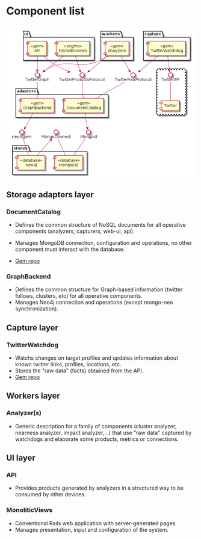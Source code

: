 # Component list

![Component Model](arch.png)

## Storage adapters layer

### DocumentCatalog

* Defines the common structure of NoSQL documents for all operative components (analyzers, capturers, web-ui, api).
* Manages MongoDB connection, configuration and operations, no other component must interact with the database.

* [Gem repo](https://github.com/mizhal/lot-document-catalog)

### GraphBackend

* Defines the common structure for Graph-based information (twitter follows, clusters, etc) for all operative components.
* Manages Neo4j connection and operations (except mongo-neo synchronization).

## Capture layer

### TwitterWatchdog

* Watchs changes on target profiles and updates information about known twitter links, profiles, locations, etc.
* Stores the "raw data" (facts) obtained from the API.
* [Gem repo](https://github.com/mizhal/lot-twitter-watchdog)

## Workers layer

### Analyzer(s)

* Generic description for a family of components (cluster analyzer, nearness analyzer, impact analyzer,...) that use "raw data" captured by watchdogs and elaborate some products, metrics or connections.

## UI layer

### API

* Provides products generated by analyzers in a structured way to be consumed by other devices.

### MonoliticViews

* Conventional Rails web application with server-generated pages.
* Manages presentation, input and configuration of the system. 
